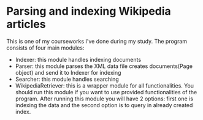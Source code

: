 Parsing and indexing Wikipedia articles
===================

This is one of my courseworks I've done during my study.
The program consists of four main modules:
 - Indexer: this module handles indexing documents
 - Parser: this module parses the XML data file creates documents(Page object) and send it to Indexer for indexing
 - Searcher: this module handles searching
 - WikipediaRetriever: this is a wrapper module for all functionalities. You should run this module if you want to use provided functionalities of the program. After running this module you will have 2 options: first one is indexing the data and the second option is to query in already created index.

